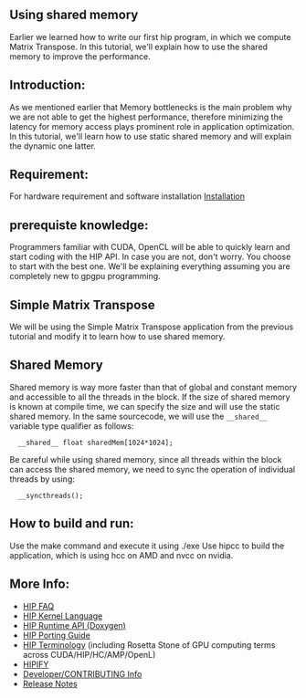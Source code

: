## Using shared memory ###

Earlier we learned how to write our first hip program, in which we compute Matrix Transpose. In this tutorial, we'll explain how to use the shared memory to improve the performance.

## Introduction:

As we mentioned earlier  that Memory bottlenecks is the main problem why we are not able to get the highest performance, therefore minimizing the latency for memory access plays prominent role in application optimization. In this tutorial, we'll learn how to use static shared memory and will explain the dynamic one latter.

## Requirement:
For hardware requirement and software installation [Installation](https://github.com/ROCm-Developer-Tools/HIP/blob/master/INSTALL.md)

## prerequiste knowledge:

Programmers familiar with CUDA, OpenCL will be able to quickly learn and start coding with the HIP API. In case you are not, don't worry. You choose to start with the best one. We'll be explaining everything assuming you are completely new to gpgpu programming.

## Simple Matrix Transpose

We will be using the Simple Matrix Transpose application from the previous tutorial and modify it to learn how to use shared memory.

## Shared Memory

Shared memory is way more faster than that of global and constant memory and accessible to all the threads in the block. If the size of shared memory is known at compile time, we can specify the size and will use the static shared memory. In the same sourcecode, we will use the `__shared__` variable type qualifier as follows:

`  __shared__ float sharedMem[1024*1024];`

Be careful while using shared memory, since all threads within the block can access the shared memory, we need to sync the operation of individual threads by using:

`  __syncthreads();`

## How to build and run:
Use the make command and execute it using ./exe
Use hipcc to build the application, which is using hcc on AMD and nvcc on nvidia.

## More Info:
- [HIP FAQ](https://github.com/ROCm-Developer-Tools/HIP/blob/master/docs/markdown/hip_faq.md)
- [HIP Kernel Language](https://github.com/ROCm-Developer-Tools/HIP/blob/master/docs/markdown/hip_kernel_language.md)
- [HIP Runtime API (Doxygen)](http://rocm-developer-tools.github.io/HIP)
- [HIP Porting Guide](https://github.com/ROCm-Developer-Tools/HIP/blob/master/docs/markdown/hip_porting_guide.md)
- [HIP Terminology](https://github.com/ROCm-Developer-Tools/HIP/blob/master/docs/markdown/hip_terms.md) (including Rosetta Stone of GPU computing terms across CUDA/HIP/HC/AMP/OpenL)
- [HIPIFY](https://github.com/ROCm-Developer-Tools/HIPIFY/blob/master/README.md)
- [Developer/CONTRIBUTING Info](https://github.com/ROCm-Developer-Tools/HIP/blob/master/CONTRIBUTING.md)
- [Release Notes](https://github.com/ROCm-Developer-Tools/HIP/blob/master/RELEASE.md)
